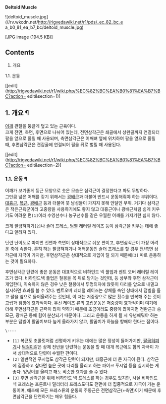 **Deltoid Muscle**  

![deltoid_muscle.jpg](//rv.wkcdn.net/http://rigvedawiki.net/r1/pds/_ec_82_bc_e
a_b0_81_ea_b7_bc/deltoid_muscle.jpg)

[JPG image (194.5 KB)]

## Contents

    

1. 개요 
    

1.1. 운동

[[edit](http://rigvedawiki.net/r1/wiki.php/%EC%82%BC%EA%B0%81%EA%B7%BC?action=
edit&section=1)]

## 1. 개요 ¶

[어깨](%EC%96%B4%EA%B9%A8.md) 관절을 둥글게 덮고 있는 근육이다.  
크게 전면, 측면, 후면으로 나뉘어 있는데, 전면삼각근은 쇄골에서 상완골까지 연결되더 팔을 앞으로 올릴 때 사용되며, 측면삼각근은 어깨뼈
옆에 위치하여 팔을 옆으로 올릴 때, 후면삼각근은 견갑골에 연결되어 필을 뒤로 벌릴 때 사용된다.

[[edit](http://rigvedawiki.net/r1/wiki.php/%EC%82%BC%EA%B0%81%EA%B7%BC?action=
edit&section=2)]

### 1.1. 운동 ¶

어깨가 보기좋게 둥근 모양으로 솟은 모습은 삼각근이 결정한다고 봐도 무방하다.  
그만큼 넓은 어깨를 갖기 위해서는 [광배근](%EA%B4%91%EB%B0%B0%EA%B7%BC.md)과 더불어 반드시 운동해줘야 하는
부위이다. [대흉근](%EB%8C%80%ED%9D%89%EA%B7%BC.md),
[복근](%EB%B3%B5%EA%B7%BC.md), [광배근](%EA%B4%91%EB%B0%B0%EA%B7%BC.md) 등과
더불어 뭇 남성들이 가지지 못해 안달인 부위. 거기다 삼각근은 작은근육군이라 고중량을 사용하기에도 좋지 않고 대흉근이나 광배근처럼 쉽게
키우기도 어려운 편`[1]`이라 수영선수나 농구선수들 같은 우월한 어깨를 가지기란 쉽지 않다.

  

크게 팔굽혀펴기`[2]`나 숄더 프레스, 덤벨 레터럴 레이즈 등이 삼각근을 키우는 데에 좋다고 알려져 있다.

  

단련 난이도로 따지면 전면과 측면이 상대적으로 쉬운 편이고, 후면삼각근이 가장 어려운 축에 속한다. 흔히 하는 팔굽혀펴기나 어깨운동인 숄더
프레스를 할 경우 전/측면 삼각근에 자극이 가지만, 후면삼각근은 상대적으로 개입이 덜 되기 때문에`[3]` 따로 운동하는 것이 필요하다.

  

후면삼각근 단련에 좋은 운동은 대표적으로 비하인드 넥 풀업과 벤트 오버 레터럴 레이즈가 있다. 비하인드넥 풀업은 철봉을 목 뒤로 당기는
것인데, 등 상부와 후면 삼각근이 개입한다, 익숙하지 않은 경우 낮은 철봉에서 투명의자에 앉듯이 다리를 앞으로 내밀고 실시하면 효과를 볼 수
있다. 벤트오버 레터럴 레이즈는 상체를 숙인 상태에서 덤벨을 들고 팔을 옆으로 들어올려주는 것인데, 이 때는 저중량으로 많은 횟수를 반복해
주는 것이 고립과 펌핑에 효과적이다. 우선 레이즈 류의 고립운동은 저중량이 효과적이며 여기에 더해 후면삼각근은 근력이 많이 약하기 때문에
조금이라도 중량이 많아지면 전완근과 승모근, 광배근 등에 힘이 분산되기 때문이다. 그리고 운동을 하게 될 시 유념해둬야 하는 부분은 덤벨이
팔꿈치보다 높게 올라가지 않고, 팔꿈치가 하늘을 향해야 한다는 점이다.

`\----`

  * `[1]` 복근도 초콜릿처럼 선명하게 키우는 데에는 많은 정성이 들어가지만, [팔굽혀펴기](%ED%8C%94%EA%B5%BD%ED%98%80%ED%8E%B4%EA%B8%B0.md)나 [턱걸이](%ED%84%B1%EA%B1%B8%EC%9D%B4.md)같은 상체 전반을 단련하는 운동을 할 때 대개 복근에도 함께 자극이 가서 상대적으로 단련이 수월한 편이다.
  * `[2]` 일반적인 푸시업도 삼각근 단련이 되지만, 대흉근에 더 큰 자극이 된다. 삼각근에 집중하고 싶다면 높은 곳에 다리를 올리고 하는 파이크 푸시업 등을 실시하는 게 좋다. 엉덩이를 올리고 해도 비슷한 효과를 줄 수 있다.
  * `[3]` 후면 삼각근을 위해 비하인드 넥 프레스를 하는 경우도 있지만, 사실 비하인드넥 프레스는 프론트나 밀리터리 프레스도다도 전면에 더 집중적으로 자극이 가는 운동이며, 애초에 모든 프레스류의 운동의 주동근은 전면삼각근(+측면)이기 때문에 후면삼각근을 단련하기는 매우 힙들다.

